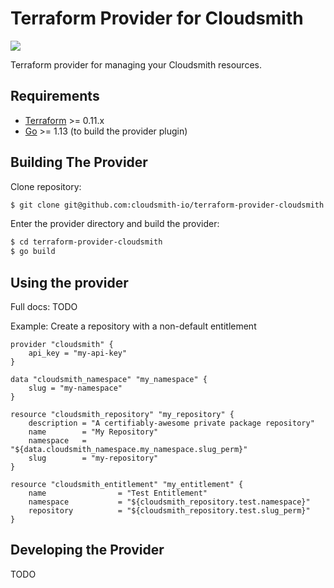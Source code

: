 Terraform Provider for Cloudsmith
=================================

![](https://cloudsmith.com/images/uploads/resources/cloudsmith-logo-master-color.svg)

Terraform provider for managing your Cloudsmith resources.

Requirements
------------

-	[Terraform](https://www.terraform.io/downloads.html) >= 0.11.x
-	[Go](https://golang.org/doc/install) >= 1.13 (to build the provider plugin)

Building The Provider
---------------------

Clone repository:

```sh
$ git clone git@github.com:cloudsmith-io/terraform-provider-cloudsmith
```

Enter the provider directory and build the provider:

```sh
$ cd terraform-provider-cloudsmith
$ go build
```

Using the provider
------------------

Full docs: TODO

Example: Create a repository with a non-default entitlement

```
provider "cloudsmith" {
    api_key = "my-api-key"
}

data "cloudsmith_namespace" "my_namespace" {
    slug = "my-namespace"
}

resource "cloudsmith_repository" "my_repository" {
    description = "A certifiably-awesome private package repository"
    name        = "My Repository"
    namespace   = "${data.cloudsmith_namespace.my_namespace.slug_perm}"
    slug        = "my-repository"
}

resource "cloudsmith_entitlement" "my_entitlement" {
    name                = "Test Entitlement"
    namespace           = "${cloudsmith_repository.test.namespace}"
    repository          = "${cloudsmith_repository.test.slug_perm}"
}
```

Developing the Provider
-----------------------

TODO
